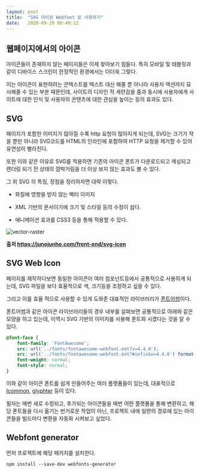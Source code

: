 ```yaml
---
layout: post
title:  "SVG 아이콘 Webfont 로 사용하기"
date:   2020-09-20 00:40:12
---
```


## 웹페이지에서의 아이콘

아이콘들이 존재하지 않는 페이지들은 이제 찾아보기 힘들다. 특히 모바일 및 태블릿과 같이 디바이스 스크린이 한정적인 환경에서는 더더욱 그렇다.

이는 아이콘이 표현하려는 콘텍스트를 텍스트 대신 해줄 뿐 아니라 사용자 액션까지 묘사해줄 수 있는 부분 때문인데, 사이트의 디자인 적 세련감을 줌과 동시에 사용자에게 사이트에 대한 인식 및 사용자의 콘텐츠에 대한 관심을 높이는 등의 효과도 있다.

## SVG

페이지가 포함한 이미지가 많아질 수록 http 요청이 많아지게 되는데, SVG는 크기가 작을 뿐만 아니라 SVG코드를 HTML의 인라인에 포함하여 HTTP 요청을 제거할 수 있어 유연성이 빨라진다. 

또한 이와 같은 이유로 SVG를 적용하면 기존의 아이콘 폰트가 다운로드되고 캐싱되고 렌더링 되기 전 상태의 깜박거림을 더 이상 보지 않는 효과도 볼 수 있다.

그 외 SVG 의 특징, 장점을 정리하자면 대략 이렇다.

- 화질에 영향을 받지 않는 벡터 이미지

- XML 기반의 문서이기에 크기 및 스타일 등의 수정이 쉽다.

- 애니메이션 효과를 CSS3 등을 통해 적용할 수 있다. 


![vector-raster](../assets/vectore-raster.png)

__출처 https://junojunho.com/front-end/svg-icon__

## SVG Web Icon

페이지를 제작하다보면 동일한 아이콘이 여러 컴포넌트등에서 공통적으로 사용하게 되는데, SVG 파일을 보다 효율적으로 색, 크기등을 조정하고 싶을 수 있다.

그리고 이를 효율 적으로 사용할 수 있게 도와준 대표적인 라이브러리가 [폰트어썸](https://fontawesome.com/)이다. 
 
폰트어썸과 같은 아이콘 라이브러리들의 경우 내부를 살펴보면 공통적으로 아래와 같은 모양을 하고 있는데, 이역시 SVG 기반의 이미지를 사용해 폰트화 시켰다는 것을 알 수 있다.

```css
@font-face { 
    font-family: 'FontAwesome'; 
    src: url('../fonts/fontawesome-webfont.eot?v=4.4.0'); 
    src: url('../fonts/fontawesome-webfont.eot?#iefix&v=4.4.0') format('embedded-opentype'), url('../fonts/fontawesome-webfont.woff2?v=4.4.0') format('woff2'), url('../fonts/fontawesome-webfont.woff?v=4.4.0') format('woff'), url('../fonts/fontawesome-webfont.ttf?v=4.4.0') format('truetype'), url('../fonts/fontawesome-webfont.svg?v=4.4.0#fontawesomeregular') format('svg'); 
    font-weight: normal; 
    font-style: normal; 
}
```

이와 같이 아이콘 폰트를 쉽게 만들어주는 여러 플랫폼들이 있는데, 대표적으로 [Icommon](https://icomoon.io/app/#/select), [glyphter](https://glyphter.com/) 등이 있다.

필자는 매번 새로 수정되고, 추가되는 아이콘들을 매번 어떤 플랫폼을 통해 변환하고, 해당 폰트들을 다시 옮기는 번거로운 작업이 아닌, 프로젝트 내에 일련의 경로에 있는 아이콘들을 빌드마다 변환을 자동화 시켜보고 싶었다.
 
## Webfont generator

먼저 프로젝트에 해당 패키지를 설치한다.

`npm install --save-dev webfonts-generator`



<br><br><br>

